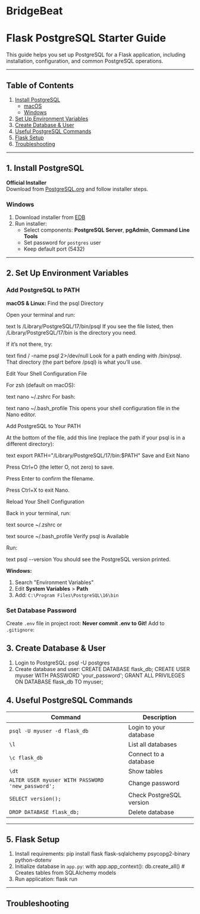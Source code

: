 # BridgeBeat

# Flask PostgreSQL Starter Guide

This guide helps you set up PostgreSQL for a Flask application, including installation, configuration, and common PostgreSQL operations.

---

## Table of Contents
1. [Install PostgreSQL](#1-install-postgresql)
   - [macOS](#macos)
   - [Windows](#windows)
2. [Set Up Environment Variables](#2-set-up-environment-variables)
3. [Create Database & User](#3-create-database--user)
4. [Useful PostgreSQL Commands](#4-useful-postgresql-commands)
5. [Flask Setup](#5-flask-setup)
6. [Troubleshooting](#troubleshooting)

---

## 1. Install PostgreSQL
**Official Installer**  
Download from [PostgreSQL.org](https://www.postgresql.org/download/macosx/) and follow installer steps.

### Windows
1. Download installer from [EDB](https://www.enterprisedb.com/downloads/postgres-postgresql-downloads)
2. Run installer:
   - Select components: **PostgreSQL Server**, **pgAdmin**, **Command Line Tools**
   - Set password for `postgres` user
   - Keep default port (5432)

---

## 2. Set Up Environment Variables

### Add PostgreSQL to PATH
**macOS & Linux:**
Find the psql Directory

Open your terminal and run:

text
ls /Library/PostgreSQL/17/bin/psql
If you see the file listed, then /Library/PostgreSQL/17/bin is the directory you need.

If it’s not there, try:

text
find / -name psql 2>/dev/null
Look for a path ending with /bin/psql. That directory (the part before /psql) is what you’ll use.

Edit Your Shell Configuration File

For zsh (default on macOS):

text
nano ~/.zshrc
For bash:

text
nano ~/.bash_profile
This opens your shell configuration file in the Nano editor.

Add PostgreSQL to Your PATH

At the bottom of the file, add this line (replace the path if your psql is in a different directory):

text
export PATH="/Library/PostgreSQL/17/bin:$PATH"
Save and Exit Nano

Press Ctrl+O (the letter O, not zero) to save.

Press Enter to confirm the filename.

Press Ctrl+X to exit Nano.

Reload Your Shell Configuration

Back in your terminal, run:

text
source ~/.zshrc
or

text
source ~/.bash_profile
Verify psql is Available

Run:

text
psql --version
You should see the PostgreSQL version printed.



**Windows:**  
1. Search "Environment Variables"
2. Edit **System Variables** > **Path**
3. Add: `C:\Program Files\PostgreSQL\16\bin`

### Set Database Password
Create `.env` file in project root:
**Never commit .env to Git!** Add to `.gitignore`:

## 3. Create Database & User

1. Login to PostgreSQL: 
psql -U postgres
2. Create database and user: 
CREATE DATABASE flask_db;
CREATE USER myuser WITH PASSWORD 'your_password';
GRANT ALL PRIVILEGES ON DATABASE flask_db TO myuser;

## 4. Useful PostgreSQL Commands

| Command | Description |
|---------|-------------|
| `psql -U myuser -d flask_db` | Login to your database |
| `\l` | List all databases |
| `\c flask_db` | Connect to a database |
| `\dt` | Show tables |
| `ALTER USER myuser WITH PASSWORD 'new_password';` | Change password |
| `SELECT version();` | Check PostgreSQL version |
| `DROP DATABASE flask_db;` | Delete database |

---

## 5. Flask Setup

1. Install requirements:
pip install flask flask-sqlalchemy psycopg2-binary python-dotenv
2. Initialize database in `app.py`:
with app.app_context():
db.create_all() # Creates tables from SQLAlchemy models
3. Run application:
flask run

---

## Troubleshooting

